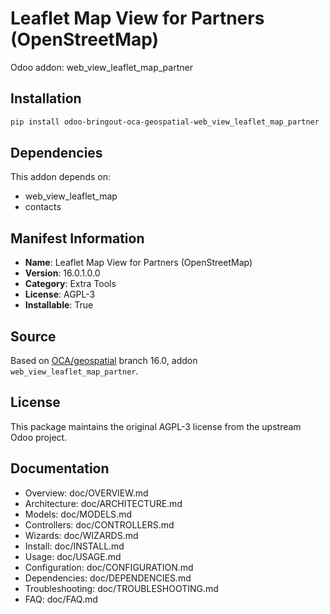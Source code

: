 # Leaflet Map View for Partners (OpenStreetMap)

Odoo addon: web_view_leaflet_map_partner

## Installation

```bash
pip install odoo-bringout-oca-geospatial-web_view_leaflet_map_partner
```

## Dependencies

This addon depends on:
- web_view_leaflet_map
- contacts

## Manifest Information

- **Name**: Leaflet Map View for Partners (OpenStreetMap)
- **Version**: 16.0.1.0.0
- **Category**: Extra Tools
- **License**: AGPL-3
- **Installable**: True

## Source

Based on [OCA/geospatial](https://github.com/OCA/geospatial) branch 16.0, addon `web_view_leaflet_map_partner`.

## License

This package maintains the original AGPL-3 license from the upstream Odoo project.

## Documentation

- Overview: doc/OVERVIEW.md
- Architecture: doc/ARCHITECTURE.md
- Models: doc/MODELS.md
- Controllers: doc/CONTROLLERS.md
- Wizards: doc/WIZARDS.md
- Install: doc/INSTALL.md
- Usage: doc/USAGE.md
- Configuration: doc/CONFIGURATION.md
- Dependencies: doc/DEPENDENCIES.md
- Troubleshooting: doc/TROUBLESHOOTING.md
- FAQ: doc/FAQ.md
